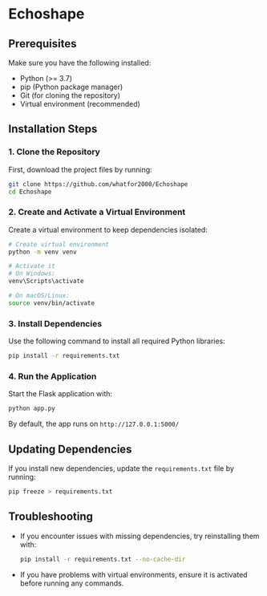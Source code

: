 # Echoshape


## Prerequisites
Make sure you have the following installed:
- Python (>= 3.7)
- pip (Python package manager)
- Git (for cloning the repository)
- Virtual environment (recommended)

## Installation Steps

### 1. Clone the Repository
First, download the project files by running:
```sh
git clone https://github.com/whatfor2000/Echoshape
cd Echoshape
```

### 2. Create and Activate a Virtual Environment
Create a virtual environment to keep dependencies isolated:
```sh
# Create virtual environment
python -m venv venv

# Activate it
# On Windows:
venv\Scripts\activate

# On macOS/Linux:
source venv/bin/activate
```

### 3. Install Dependencies
Use the following command to install all required Python libraries:
```sh
pip install -r requirements.txt
```

### 4. Run the Application
Start the Flask application with:
```sh
python app.py
```
By default, the app runs on `http://127.0.0.1:5000/`

## Updating Dependencies
If you install new dependencies, update the `requirements.txt` file by running:
```sh
pip freeze > requirements.txt
```

## Troubleshooting
- If you encounter issues with missing dependencies, try reinstalling them with:
  ```sh
  pip install -r requirements.txt --no-cache-dir
  ```
- If you have problems with virtual environments, ensure it is activated before running any commands.
